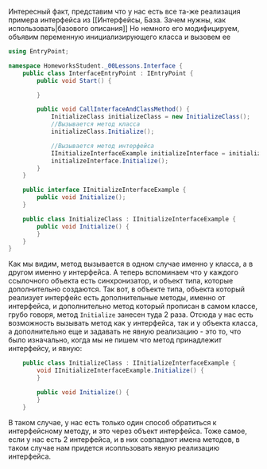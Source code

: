 Интересный факт, представим что у нас есть все та-же реализация примера интерфейса из [[Интерфейсы, База. Зачем нужны, как использовать|базового описания]]
Но немного его модифицируем, объявим переменную инициализирующего класса и вызовем ее

```csharp
using EntryPoint;

namespace HomeworksStudent._00Lessons.Interface {
    public class InterfaceEntryPoint : IEntryPoint {
        public void Start() {

        }

        public void CallInterfaceAndClassMethod() {
            InitializeClass initializeClass = new InitializeClass();
            //Вызывается метод класса
            initializeClass.Initialize();

            //Вызывается метод интерфейса
            IInitializeInterfaceExample initializeInterface = initializeClass;
            initializeInterface.Initialize();
        }
    }

    public interface IInitializeInterfaceExample {
        public void Initialize();
    }

    public class InitializeClass : IInitializeInterfaceExample {
        public void Initialize() {
        }
    }
}
```
Как мы видим, метод вызывается в одном случае именно у класса, а в другом именно у интерфейса.
А теперь вспоминаем что у каждого ссылочного объекта есть синхронизатор, и объект типа, которые дополнительно создаются. Так вот, в объекте типа, объекта который реализует интерфейс есть дополнительные методы, именно от интерфейса, и дополнительно метод который прописан в самом классе, грубо говоря, метод `Initialize` занесен туда 2 раза. Отсюда у нас есть возможность вызывать метод как у интерфейса, так и у объекта класса, а дополнительно еще и задавать не явную реализацию - это то, что было изначально, когда мы не пишем что метод принадлежит интерфейсу, и явную:

```csharp
    public class InitializeClass : IInitializeInterfaceExample {
        void IInitializeInterfaceExample.Initialize() {
        }

        public void Initialize() {
        }
    }
```
В таком случае, у нас есть только один способ обратиться к интерфейсному методу, и это через объект интерфейса.
Тоже самое, если у нас есть 2 интерфейса, и в них совпадают имена методов, в таком случае нам придется исопльзовать явную реализацию интерфейса.